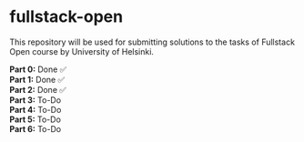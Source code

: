 # fullstack-open
This repository will be used for submitting solutions to the tasks of Fullstack Open course by University of Helsinki.

**Part 0:** Done ✅\
**Part 1:** Done ✅\
**Part 2:** Done ✅\
**Part 3:** To-Do\
**Part 4:** To-Do\
**Part 5:** To-Do\
**Part 6:** To-Do
